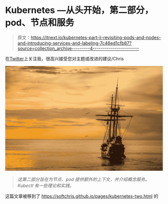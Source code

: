 # Kubernetes —从头开始，第二部分，pod、节点和服务

> 原文：<https://itnext.io/kubernetes-part-ii-revisiting-pods-and-nodes-and-introducing-services-and-labeling-7c46ed1cfb87?source=collection_archive---------4----------------------->

在[Twitter]([https://twitter.com/chris_noring](https://twitter.com/chris_noring))上关注我，很高兴接受您对主题或改进的建议/Chris

![](img/820697516e16b4b34292f302b67d9d36.png)

> *这第二部分旨在为节点、pod 提供额外的上下文，并介绍概念服务。Kubectl 有一些理论和实践。*

这篇文章被移到了 https://softchris.github.io/pages/kubernetes-two.html 的
